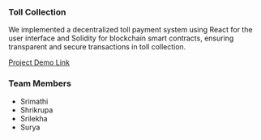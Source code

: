 ### Toll Collection
We implemented a decentralized toll payment system using React for the user interface and Solidity for blockchain smart contracts, ensuring transparent and secure transactions in toll collection.

[Project Demo Link](https://drive.google.com/file/d/1zayQy8aqjCIwGn-m8G_5xCw60G0CktfQ/view?usp=sharing)

### Team Members
- Srimathi
- Shrikrupa
- Srilekha
- Surya
